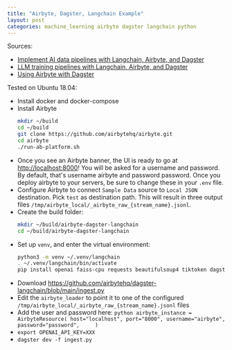 ```yaml
---
title: "Airbyte, Dagster, Langchain Example"
layout: post
categories: machine_learning airbyte dagster langchain python
---
```


Sources:
* [Implement AI data pipelines with Langchain, Airbyte, and Dagster](https://airbyte.com/tutorials/implement-ai-data-pipelines-with-langchain-airbyte-and-dagster)
* [LLM training pipelines with Langchain, Airbyte, and Dagster](https://dagster.io/blog/training-llms)
* [Using Airbyte with Dagster](https://docs.dagster.io/integrations/airbyte)

Tested on Ubuntu 18.04:
* Install docker and docker-compose
* Install Airbyte
    ```bash
    mkdir ~/build
    cd ~/build
    git clone https://github.com/airbytehq/airbyte.git
    cd airbyte
    ./run-ab-platform.sh 
    ```
* Once you see an Airbyte banner, the UI is ready to go at [http://localhost:8000](http://localhost:8000)! You will be asked for a username and password. By default, that's username airbyte and password password. Once you deploy airbyte to your servers, be sure to change these in your `.env` file.
* Configure Airbyte to connect `Sample Data` source to `Local JSON` destination. Pick `test` as destination path. This will result in three output files `/tmp/airbyte_local/_airbyte_raw_{stream_name}.jsonl`.
* Create the build folder:
    ```bash
    mkdir ~/build/airbyte-dagster-langchain
    cd ~/build/airbyte-dagster-langchain
    ```
* Set up `venv`, and enter the virtual environment:
    ```bash
    python3 -m venv ~/.venv/langchain
    . ~/.venv/langchain/bin/activate
    pip install openai faiss-cpu requests beautifulsoup4 tiktoken dagster_managed_elements langchain dagster dagster-airbyte dagit
    ```
* Download https://github.com/airbytehq/dagster-langchain/blob/main/ingest.py
* Edit the `airbyte_loader` to point it to one of the configured `/tmp/airbyte_local/_airbyte_raw_{stream_name}.jsonl` files
* Add the user and password here:
      ```python
      airbyte_instance = AirbyteResource(
        host="localhost",
        port="8000",
        username="airbyte",
        password="password",    
      )
      ```
* `export OPENAI_API_KEY=XXX`
* `dagster dev -f ingest.py`

